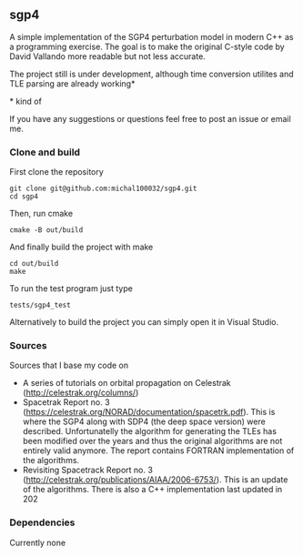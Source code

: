 ## sgp4
A simple implementation of the SGP4 perturbation model in modern C++ as a programming exercise. The goal is to make the original C-style code by David Vallando more readable but not less accurate.

The project still is under development, although time conversion utilites and TLE parsing are already working*

\* kind of
  
If you have any suggestions or questions feel free to post an issue or email me.

### Clone and build
First clone the repository
```
git clone git@github.com:michal100032/sgp4.git
cd sgp4
```
Then, run cmake
```
cmake -B out/build
```
And finally build the project with make
```
cd out/build
make
```
To run the test program just type
```
tests/sgp4_test
```
Alternatively to build the project you can simply open it in Visual Studio.

### Sources
Sources that I base my code on
* A series of tutorials on orbital propagation on Celestrak (http://celestrak.org/columns/)
* Spacetrak Report no. 3 (https://celestrak.org/NORAD/documentation/spacetrk.pdf). This is where the SGP4 along with SDP4 (the deep space version) were described. Unfortunatelly the algorithm for generating the TLEs has been modified over the years and thus the original algorithms are not entirely valid anymore. The report contains FORTRAN implementation of the algorithms.
* Revisiting Spacetrack Report no. 3 (http://celestrak.org/publications/AIAA/2006-6753/). This is an update of the algorithms. There is also a C++ implementation last updated in 202 
### Dependencies
Currently none
